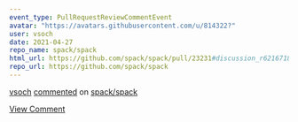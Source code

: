 ```yaml
---
event_type: PullRequestReviewCommentEvent
avatar: "https://avatars.githubusercontent.com/u/814322?"
user: vsoch
date: 2021-04-27
repo_name: spack/spack
html_url: https://github.com/spack/spack/pull/23231#discussion_r621671802
repo_url: https://github.com/spack/spack
---
```


<a href='https://github.com/vsoch' target='_blank'>vsoch</a> <a href='https://github.com/spack/spack/pull/23231#discussion_r621671802' target='_blank'>commented</a> on <a href='https://github.com/spack/spack' target='_blank'>spack/spack</a>

<a href='https://github.com/spack/spack/pull/23231#discussion_r621671802' target='_blank'>View Comment</a>